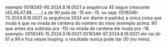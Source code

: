 exemplo 
0018345-90.2024.8.16.0021
a sequência 45 segue crescente (45,46,47,48........) a de 90 pula de -15 em -15. ou seja: 
0018346-75.2024.8.16.0021 (a sequência 2024 em diante é padrão)
a única coisa que muda é que na virada de centena do número do meio (exemplo acima: 90 que antes era subtraia pra -15) na virada de centena ele muda pra -18. 
exemplo:
0018345-15.2024.8.16.0021
0018346-97.2024.8.16.0021
ele vai do 01 a 99 e fica nesse looping. o resultado nunca pode dar 00 (no meio).
